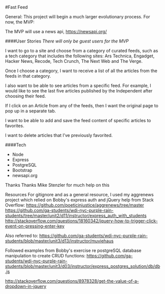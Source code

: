 #Fast Feed

General: This project will begin a much larger evolutionary process. For now, the MVP:

The MVP will use a news api, https://newsapi.org/

####User Stories
_There will only be guest users for the MVP_

I want to go to a site and choose from a category of curated feeds, such as a tech category that includes the following sites: Ars Technica, Engadget, Hacker News, Recode, Tech Crunch, The Next Web and The Verge.

Once I choose a category, I want to receive a list of all the articles from the feeds in that category.

I also want to be able to see articles from a specific feed. For example, I would like to see the last five articles published by the Independent after choosing their feed.

If I click on an Article from any of the feeds, then I want the original page to pop up in a separate tab.

I want to be able to add and save the feed content of specific articles to favorites.

I want to delete articles that I’ve previously favorited.

####Tech
* Node
* Express
* PostgreSQL
* Bootstrap
* newsapi.org

Thanks
Thanks Mike Stenzler for much help on this

Resources
For gitignore and as a general resource, I used my aggrenews project which relied on Bobby's express auth and jQuery help from Stack Overflow:
https://github.com/poeticinjustice/aggrenews/tree/master
https://github.com/ga-students/wdi-nyc-purple-rain-students/tree/master/unit2/d11/instructor/express_auth_with_students
http://stackoverflow.com/questions/18160342/jquery-how-to-trigger-click-event-on-pressing-enter-key

Also referred to:
https://github.com/ga-students/wdi-nyc-purple-rain-students/blob/master/unit3/d13/instructor/muviehaus

Followed examples from Bobby's exercise re postgreSQL database manipulation to create CRUD functions:
https://github.com/ga-students/wdi-nyc-purple-rain-students/blob/master/unit3/d03/instructor/express_postgres_solution/db/db.js

http://stackoverflow.com/questions/8978328/get-the-value-of-a-dropdown-in-jquery

